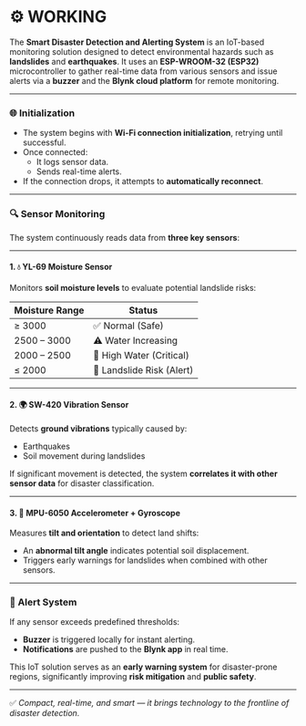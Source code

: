 # ⚙️ WORKING

The **Smart Disaster Detection and Alerting System** is an IoT-based monitoring solution designed to detect environmental hazards such as **landslides** and **earthquakes**. It uses an **ESP-WROOM-32 (ESP32)** microcontroller to gather real-time data from various sensors and issue alerts via a **buzzer** and the **Blynk cloud platform** for remote monitoring.

---

### 🌐 Initialization

- The system begins with **Wi-Fi connection initialization**, retrying until successful.
- Once connected:
  - It logs sensor data.
  - Sends real-time alerts.
- If the connection drops, it attempts to **automatically reconnect**.

---

### 🔍 Sensor Monitoring

The system continuously reads data from **three key sensors**:

---

#### 1. 💧 YL-69 Moisture Sensor

Monitors **soil moisture levels** to evaluate potential landslide risks:

| Moisture Range      | Status                      |
|---------------------|-----------------------------|
| ≥ 3000              | ✅ Normal (Safe)             |
| 2500 – 3000         | ⚠️ Water Increasing          |
| 2000 – 2500         | 🛑 High Water (Critical)     |
| ≤ 2000              | 🚨 Landslide Risk (Alert)    |

---

#### 2. 🌍 SW-420 Vibration Sensor

Detects **ground vibrations** typically caused by:
- Earthquakes
- Soil movement during landslides

If significant movement is detected, the system **correlates it with other sensor data** for disaster classification.

---

#### 3. 📐 MPU-6050 Accelerometer + Gyroscope

Measures **tilt and orientation** to detect land shifts:
- An **abnormal tilt angle** indicates potential soil displacement.
- Triggers early warnings for landslides when combined with other sensors.

---

### 🚨 Alert System

If any sensor exceeds predefined thresholds:
- **Buzzer** is triggered locally for instant alerting.
- **Notifications** are pushed to the **Blynk app** in real time.

This IoT solution serves as an **early warning system** for disaster-prone regions, significantly improving **risk mitigation** and **public safety**.

---

✅ *Compact, real-time, and smart — it brings technology to the frontline of disaster detection.*
